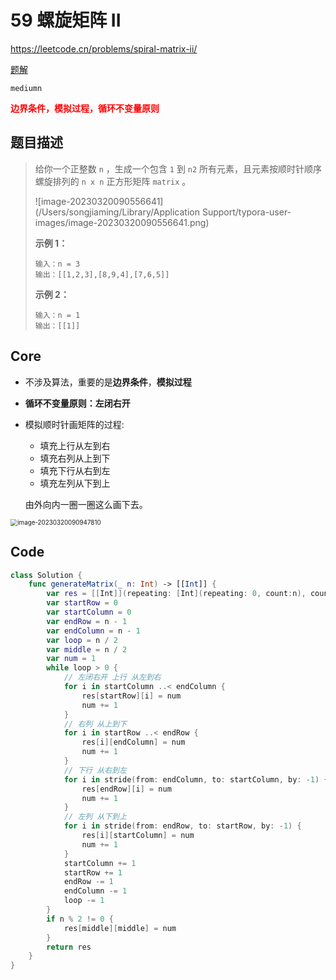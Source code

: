 # 59 螺旋矩阵 II

https://leetcode.cn/problems/spiral-matrix-ii/

[题解](https://www.programmercarl.com/0059.%E8%9E%BA%E6%97%8B%E7%9F%A9%E9%98%B5II.html#_59-%E8%9E%BA%E6%97%8B%E7%9F%A9%E9%98%B5ii)

`mediumn`

<font color=red>**边界条件，模拟过程，循环不变量原则**</font>

## 题目描述

> 给你一个正整数 `n` ，生成一个包含 `1` 到 `n2` 所有元素，且元素按顺时针顺序螺旋排列的 `n x n` 正方形矩阵 `matrix` 。
>
> ![image-20230320090556641](/Users/songjiaming/Library/Application Support/typora-user-images/image-20230320090556641.png) 
>
> **示例 1：**
>
> ```
> 输入：n = 3
> 输出：[[1,2,3],[8,9,4],[7,6,5]]
> ```
>
> **示例 2：**
>
> ```
> 输入：n = 1
> 输出：[[1]]
> ```

## Core 

- 不涉及算法，重要的是**边界条件**，**模拟过程**

- **循环不变量原则：左闭右开**

- 模拟顺时针画矩阵的过程:

  - 填充上行从左到右
  - 填充右列从上到下
  - 填充下行从右到左
  - 填充左列从下到上

  由外向内一圈一圈这么画下去。

<img src="/Users/songjiaming/Library/Application Support/typora-user-images/image-20230320090947810.png" alt="image-20230320090947810" style="zoom:70%;" /> 



## Code

```swift
class Solution {
    func generateMatrix(_ n: Int) -> [[Int]] {
        var res = [[Int]](repeating: [Int](repeating: 0, count:n), count: n)
        var startRow = 0
        var startColumn = 0
        var endRow = n - 1
        var endColumn = n - 1
        var loop = n / 2
        var middle = n / 2
        var num = 1
        while loop > 0 {
            // 左闭右开 上行 从左到右
            for i in startColumn ..< endColumn {
                res[startRow][i] = num
                num += 1
            }
            // 右列 从上到下
            for i in startRow ..< endRow {
                res[i][endColumn] = num
                num += 1
            }
            // 下行 从右到左
            for i in stride(from: endColumn, to: startColumn, by: -1) {
                res[endRow][i] = num
                num += 1
            }
            // 左列 从下到上
            for i in stride(from: endRow, to: startRow, by: -1) {
                res[i][startColumn] = num
                num += 1
            }
            startColumn += 1
            startRow += 1
            endRow -= 1
            endColumn -= 1
            loop -= 1
        }
        if n % 2 != 0 {
            res[middle][middle] = num
        }
        return res
    }
}
```













